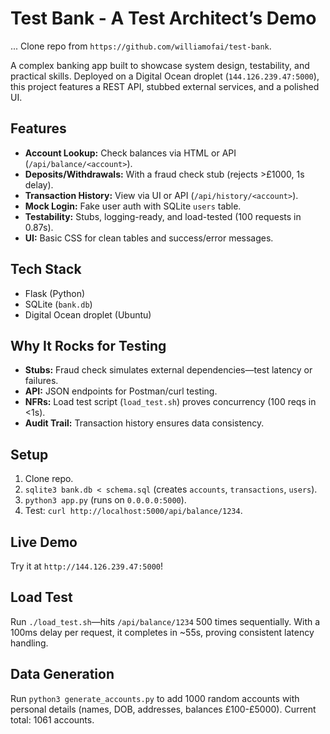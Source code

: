 # Test Bank - A Test Architect’s Demo
...
Clone repo from `https://github.com/williamofai/test-bank`.

A complex banking app built to showcase system design, testability, and practical skills. Deployed on a Digital Ocean droplet (`144.126.239.47:5000`), this project features a REST API, stubbed external services, and a polished UI.

## Features
- **Account Lookup:** Check balances via HTML or API (`/api/balance/<account>`).
- **Deposits/Withdrawals:** With a fraud check stub (rejects >£1000, 1s delay).
- **Transaction History:** View via UI or API (`/api/history/<account>`).
- **Mock Login:** Fake user auth with SQLite `users` table.
- **Testability:** Stubs, logging-ready, and load-tested (100 requests in 0.87s).
- **UI:** Basic CSS for clean tables and success/error messages.

## Tech Stack
- Flask (Python)
- SQLite (`bank.db`)
- Digital Ocean droplet (Ubuntu)

## Why It Rocks for Testing
- **Stubs:** Fraud check simulates external dependencies—test latency or failures.
- **API:** JSON endpoints for Postman/curl testing.
- **NFRs:** Load test script (`load_test.sh`) proves concurrency (100 reqs in <1s).
- **Audit Trail:** Transaction history ensures data consistency.

## Setup
1. Clone repo.
2. `sqlite3 bank.db < schema.sql` (creates `accounts`, `transactions`, `users`).
3. `python3 app.py` (runs on `0.0.0.0:5000`).
4. Test: `curl http://localhost:5000/api/balance/1234`.

## Live Demo
Try it at `http://144.126.239.47:5000`!

## Load Test
Run `./load_test.sh`—hits `/api/balance/1234` 500 times sequentially. With a 100ms delay per request, it completes in ~55s, proving consistent latency handling.

## Data Generation
Run `python3 generate_accounts.py` to add 1000 random accounts with personal details (names, DOB, addresses, balances £100-£5000). Current total: 1061 accounts.
